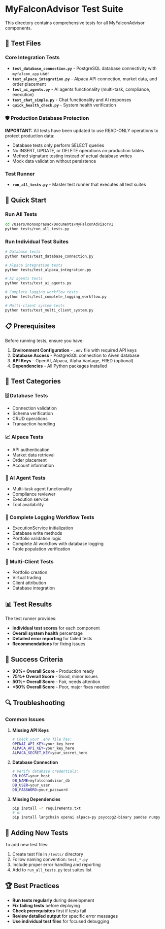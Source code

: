 # MyFalconAdvisor Test Suite

This directory contains comprehensive tests for all MyFalconAdvisor components.

## 🧪 Test Files

### Core Integration Tests
- **`test_database_connection.py`** - PostgreSQL database connectivity with `myfalcon_app` user
- **`test_alpaca_integration.py`** - Alpaca API connection, market data, and order placement
- **`test_ai_agents.py`** - AI agents functionality (multi-task, compliance, execution)
- **`test_chat_simple.py`** - Chat functionality and AI responses
- **`quick_health_check.py`** - System health verification

### 🛡️ Production Database Protection
**IMPORTANT:** All tests have been updated to use READ-ONLY operations to protect production data:
- Database tests only perform SELECT queries
- No INSERT, UPDATE, or DELETE operations on production tables
- Method signature testing instead of actual database writes
- Mock data validation without persistence

### Test Runner
- **`run_all_tests.py`** - Master test runner that executes all test suites

## 🚀 Quick Start

### Run All Tests
```bash
cd /Users/monooprasad/Documents/MyFalconAdvisorv1
python tests/run_all_tests.py
```

### Run Individual Test Suites
```bash
# Database tests
python tests/test_database_connection.py

# Alpaca integration tests  
python tests/test_alpaca_integration.py

# AI agents tests
python tests/test_ai_agents.py

# Complete logging workflow tests
python tests/test_complete_logging_workflow.py

# Multi-client system tests
python tests/test_multi_client_system.py
```

## 📋 Prerequisites

Before running tests, ensure you have:

1. **Environment Configuration** - `.env` file with required API keys
2. **Database Access** - PostgreSQL connection to Aiven database
3. **API Keys** - OpenAI, Alpaca, Alpha Vantage, FRED (optional)
4. **Dependencies** - All Python packages installed

## 🔧 Test Categories

### 🗄️ Database Tests
- Connection validation
- Schema verification
- CRUD operations
- Transaction handling

### 📈 Alpaca Tests  
- API authentication
- Market data retrieval
- Order placement
- Account information

### 🤖 AI Agent Tests
- Multi-task agent functionality
- Compliance reviewer
- Execution service
- Tool availability

### 📝 Complete Logging Workflow Tests
- ExecutionService initialization
- Database write methods
- Portfolio validation logic
- Complete AI workflow with database logging
- Table population verification

### 🏢 Multi-Client Tests
- Portfolio creation
- Virtual trading
- Client attribution
- Database integration

## 📊 Test Results

The test runner provides:
- **Individual test scores** for each component
- **Overall system health** percentage
- **Detailed error reporting** for failed tests
- **Recommendations** for fixing issues

## 🎯 Success Criteria

- **90%+ Overall Score** - Production ready
- **75%+ Overall Score** - Good, minor issues
- **50%+ Overall Score** - Fair, needs attention
- **<50% Overall Score** - Poor, major fixes needed

## 🔍 Troubleshooting

### Common Issues

1. **Missing API Keys**
   ```bash
   # Check your .env file has:
   OPENAI_API_KEY=your_key_here
   ALPACA_API_KEY=your_key_here
   ALPACA_SECRET_KEY=your_secret_here
   ```

2. **Database Connection**
   ```bash
   # Verify database credentials:
   DB_HOST=your_host
   DB_NAME=myfalconadvisor_db
   DB_USER=your_user
   DB_PASSWORD=your_password
   ```

3. **Missing Dependencies**
   ```bash
   pip install -r requirements.txt
   # or
   pip install langchain openai alpaca-py psycopg2-binary pandas numpy
   ```

## 📝 Adding New Tests

To add new test files:

1. Create test file in `/tests/` directory
2. Follow naming convention: `test_*.py`
3. Include proper error handling and reporting
4. Add to `run_all_tests.py` test suites list

## 🏆 Best Practices

- **Run tests regularly** during development
- **Fix failing tests** before deploying
- **Check prerequisites** first if tests fail
- **Review detailed output** for specific error messages
- **Use individual test files** for focused debugging
